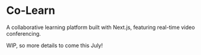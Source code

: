 # Co-Learn

A collaborative learning platform built with Next.js, featuring real-time video conferencing.

WIP, so more details to come this July!
